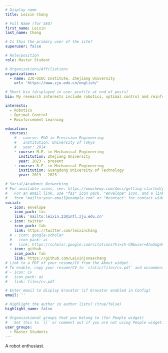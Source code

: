 ```yaml
---
# Display name
title: Leixin Chang

# Full Name (for SEO)
first_name: Leixin
last_name: Chang

# Is this the primary user of the site?
superuser: false

# Role/position
role: Master Student

# Organizations/Affiliations
organizations:
  - name: ZJU-UIUC Institute, Zhejiang University
    url: 'https://www.zju.edu.cn/english/'

# Short bio (displayed in user profile at end of posts)
bio: My research interests include robotics, optimal control and reinforcement learning.

interests:
  - Robotics
  - Optimal Control
  - Reinforcement Learning

education:
  courses:
    # - course: PhD in Precision Engineering
    #   institution: University of Tokyo
    #   year: 2014
    - course: M.E. in Mechanical Engineering
      institution: Zhejiang University
      year: 2023 - present
    - course: B.E. in Mechanical Engineering
      institution: Guangdong University of Technology
      year: 2019 - 2023

# Social/Academic Networking
# For available icons, see: https://wowchemy.com/docs/getting-started/page-builder/#icons
#   For an email link, use "fas" icon pack, "envelope" icon, and a link in the
#   form "mailto:your-email@example.com" or "#contact" for contact widget.
social:
  - icon: envelope
    icon_pack: fas
    link: 'mailto:leixin.23@intl.zju.edu.cn'
  - icon: twitter
    icon_pack: fab
    link: https://twitter.com/leixinchang
  # - icon: google-scholar
  #   icon_pack: ai
  #   link: https://scholar.google.com/citations?hl=zh-CN&user=Ahu5mg4AAAAJ
  - icon: github
    icon_pack: fab
    link: https://github.com/Leixinjonaschang
# Link to a PDF of your resume/CV from the About widget.
# To enable, copy your resume/CV to `static/files/cv.pdf` and uncomment the lines below.
# - icon: cv
#   icon_pack: ai
#   link: files/cv.pdf

# Enter email to display Gravatar (if Gravatar enabled in Config)
email: ''

# Highlight the author in author lists? (true/false)
highlight_name: false

# Organizational groups that you belong to (for People widget)
#   Set this to `[]` or comment out if you are not using People widget.
user_groups:
  - Master Students
---
```


A robot enthusiast.